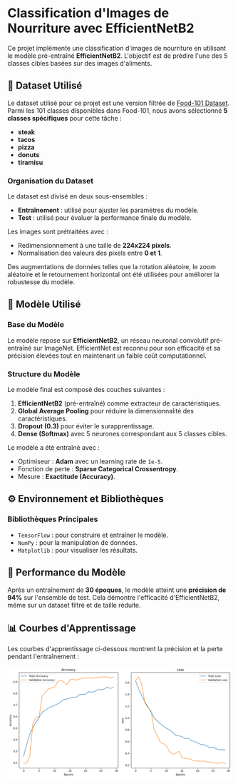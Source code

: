 # Classification d'Images de Nourriture avec EfficientNetB2

Ce projet implémente une classification d'images de nourriture en utilisant le modèle pré-entraîné **EfficientNetB2**. L'objectif est de prédire l'une des 5 classes cibles basées sur des images d'aliments.

## 📂 Dataset Utilisé

Le dataset utilisé pour ce projet est une version filtrée de [Food-101 Dataset](https://data.vision.ee.ethz.ch/cvl/datasets_extra/food-101/). Parmi les 101 classes disponibles dans Food-101, nous avons sélectionné **5 classes spécifiques** pour cette tâche :

- **steak**
- **tacos**
- **pizza**
- **donuts**
- **tiramisu**

### Organisation du Dataset
Le dataset est divisé en deux sous-ensembles :
- **Entraînement** : utilisé pour ajuster les paramètres du modèle.
- **Test** : utilisé pour évaluer la performance finale du modèle.

Les images sont prétraitées avec :
- Redimensionnement à une taille de **224x224 pixels**.
- Normalisation des valeurs des pixels entre **0 et 1**.

Des augmentations de données telles que la rotation aléatoire, le zoom aléatoire et le retournement horizontal ont été utilisées pour améliorer la robustesse du modèle.

## 🧠 Modèle Utilisé

### Base du Modèle
Le modèle repose sur **EfficientNetB2**, un réseau neuronal convolutif pré-entraîné sur ImageNet. EfficientNet est reconnu pour son efficacité et sa précision élevées tout en maintenant un faible coût computationnel.

### Structure du Modèle
Le modèle final est composé des couches suivantes :
1. **EfficientNetB2** (pré-entraîné) comme extracteur de caractéristiques.
2. **Global Average Pooling** pour réduire la dimensionnalité des caractéristiques.
3. **Dropout (0.3)** pour éviter le surapprentissage.
4. **Dense (Softmax)** avec 5 neurones correspondant aux 5 classes cibles.

Le modèle a été entraîné avec :
- Optimiseur : **Adam** avec un learning rate de `1e-5`.
- Fonction de perte : **Sparse Categorical Crossentropy**.
- Mesure : **Exactitude (Accuracy)**.

## ⚙️ Environnement et Bibliothèques

### Bibliothèques Principales
- `TensorFlow` : pour construire et entraîner le modèle.
- `NumPy` : pour la manipulation de données.
- `Matplotlib` : pour visualiser les résultats.

## 🎯 Performance du Modèle

Après un entraînement de **30 époques**, le modèle atteint une **précision de 94%** sur l'ensemble de test. Cela démontre l'efficacité d'EfficientNetB2, même sur un dataset filtré et de taille réduite.

## 📊 Courbes d'Apprentissage

Les courbes d'apprentissage ci-dessous montrent la précision et la perte pendant l'entraînement :

![Courbe de Précision](images/resultats.png)
